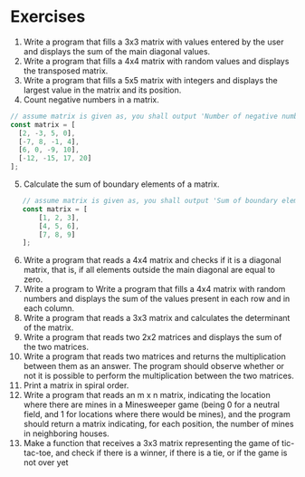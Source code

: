 # Exercises

1. Write a program that fills a 3x3 matrix with values entered by the user and displays the sum of the main diagonal values.
2. Write a program that fills a 4x4 matrix with random values and displays the transposed matrix.
3. Write a program that fills a 5x5 matrix with integers and displays the largest value in the matrix and its position.
4. Count negative numbers in a matrix.
```javascript
// assume matrix is given as, you shall output 'Number of negative numbers in the matrix: 6'.
const matrix = [
  [2, -3, 5, 0],
  [-7, 8, -1, 4],
  [6, 0, -9, 10],
  [-12, -15, 17, 20]
];
```
5. Calculate the sum of boundary elements of a matrix.
```javascript
   // assume matrix is given as, you shall output 'Sum of boundary elements: 40'.
   const matrix = [
       [1, 2, 3],
       [4, 5, 6],
       [7, 8, 9]
   ];
```
6. Write a program that reads a 4x4 matrix and checks if it is a diagonal matrix, that is, if all elements outside the main diagonal are equal to zero.
7. Write a program to Write a program that fills a 4x4 matrix with random numbers and displays the sum of the values present in each row and in each column.
8. Write a program that reads a 3x3 matrix and calculates the determinant of the matrix.
9. Write a program that reads two 2x2 matrices and displays the sum of the two matrices.
10. Write a program that reads two matrices and returns the multiplication between them as an answer. The program should observe whether or not it is possible to perform the multiplication between the two matrices.
11.  Print a matrix in spiral order.
12. Write a program that reads an m x n matrix, indicating the location where there are mines in a Minesweeper game (being 0 for a neutral field, and 1 for locations where there would be mines), and the program should return a matrix indicating, for each position, the number of mines in neighboring houses.
13. Make a function that receives a 3x3 matrix representing the game of tic-tac-toe, and check if there is a winner, if there is a tie, or if the game is not over yet